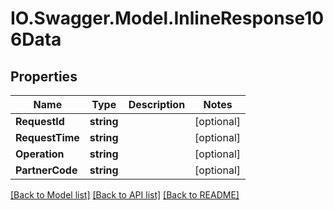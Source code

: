 # IO.Swagger.Model.InlineResponse106Data
## Properties

Name | Type | Description | Notes
------------ | ------------- | ------------- | -------------
**RequestId** | **string** |  | [optional] 
**RequestTime** | **string** |  | [optional] 
**Operation** | **string** |  | [optional] 
**PartnerCode** | **string** |  | [optional] 

[[Back to Model list]](../README.md#documentation-for-models) [[Back to API list]](../README.md#documentation-for-api-endpoints) [[Back to README]](../README.md)

